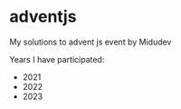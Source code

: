 # adventjs

My solutions to advent js event by Midudev

Years I have participated:

- 2021
- 2022
- 2023
